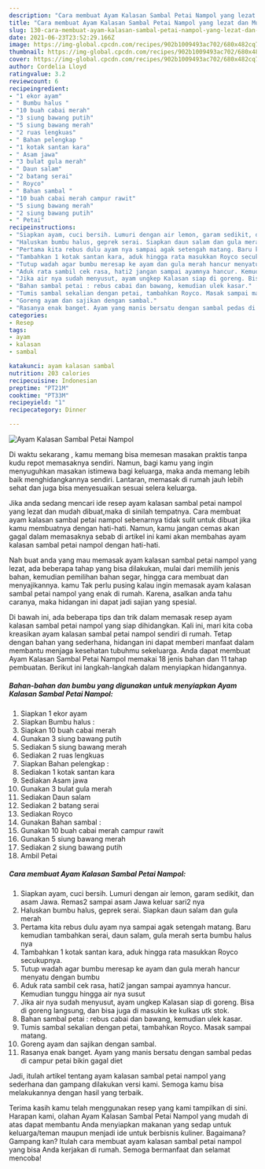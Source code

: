 ```yaml
---
description: "Cara membuat Ayam Kalasan Sambal Petai Nampol yang lezat dan Mudah Dibuat"
title: "Cara membuat Ayam Kalasan Sambal Petai Nampol yang lezat dan Mudah Dibuat"
slug: 130-cara-membuat-ayam-kalasan-sambal-petai-nampol-yang-lezat-dan-mudah-dibuat
date: 2021-06-23T23:52:29.166Z
image: https://img-global.cpcdn.com/recipes/902b1009493ac702/680x482cq70/ayam-kalasan-sambal-petai-nampol-foto-resep-utama.jpg
thumbnail: https://img-global.cpcdn.com/recipes/902b1009493ac702/680x482cq70/ayam-kalasan-sambal-petai-nampol-foto-resep-utama.jpg
cover: https://img-global.cpcdn.com/recipes/902b1009493ac702/680x482cq70/ayam-kalasan-sambal-petai-nampol-foto-resep-utama.jpg
author: Cordelia Lloyd
ratingvalue: 3.2
reviewcount: 6
recipeingredient:
- "1 ekor ayam"
- " Bumbu halus "
- "10 buah cabai merah"
- "3 siung bawang putih"
- "5 siung bawang merah"
- "2 ruas lengkuas"
- " Bahan pelengkap "
- "1 kotak santan kara"
- " Asam jawa"
- "3 bulat gula merah"
- " Daun salam"
- "2 batang serai"
- " Royco"
- " Bahan sambal "
- "10 buah cabai merah campur rawit"
- "5 siung bawang merah"
- "2 siung bawang putih"
- " Petai"
recipeinstructions:
- "Siapkan ayam, cuci bersih. Lumuri dengan air lemon, garam sedikit, dan asam Jawa. Remas2 sampai asam Jawa keluar sari2 nya"
- "Haluskan bumbu halus, geprek serai. Siapkan daun salam dan gula merah"
- "Pertama kita rebus dulu ayam nya sampai agak setengah matang. Baru kemudian tambahkan serai, daun salam, gula merah serta bumbu halus nya"
- "Tambahkan 1 kotak santan kara, aduk hingga rata masukkan Royco secukupnya."
- "Tutup wadah agar bumbu meresap ke ayam dan gula merah hancur menyatu dengan bumbu"
- "Aduk rata sambil cek rasa, hati2 jangan sampai ayamnya hancur. Kemudian tunggu hingga air nya susut"
- "Jika air nya sudah menyusut, ayam ungkep Kalasan siap di goreng. Bisa di goreng langsung, dan bisa juga di masukin ke kulkas utk stok."
- "Bahan sambal petai : rebus cabai dan bawang, kemudian ulek kasar."
- "Tumis sambal sekalian dengan petai, tambahkan Royco. Masak sampai matang."
- "Goreng ayam dan sajikan dengan sambal."
- "Rasanya enak banget. Ayam yang manis bersatu dengan sambal pedas di campur petai bikin gagal diet"
categories:
- Resep
tags:
- ayam
- kalasan
- sambal

katakunci: ayam kalasan sambal 
nutrition: 203 calories
recipecuisine: Indonesian
preptime: "PT21M"
cooktime: "PT33M"
recipeyield: "1"
recipecategory: Dinner

---
```



![Ayam Kalasan Sambal Petai Nampol](https://img-global.cpcdn.com/recipes/902b1009493ac702/680x482cq70/ayam-kalasan-sambal-petai-nampol-foto-resep-utama.jpg)

Di waktu  sekarang , kamu memang bisa memesan masakan praktis tanpa kudu repot memasaknya sendiri. Namun, bagi kamu yang ingin menyuguhkan masakan istimewa bagi keluarga, maka anda memang lebih baik menghidangkannya sendiri. Lantaran, memasak di rumah jauh lebih sehat dan juga bisa menyesuaikan sesuai selera keluarga.

Jika anda sedang mencari ide resep ayam kalasan sambal petai nampol yang lezat dan mudah dibuat,maka di sinilah tempatnya. Cara membuat ayam kalasan sambal petai nampol  sebenarnya tidak sulit untuk dibuat jika kamu membuatnya dengan hati-hati. Namun, kamu jangan cemas akan gagal dalam memasaknya 
sebab di artikel ini kami akan membahas ayam kalasan sambal petai nampol dengan hati-hati.  



Nah buat anda yang mau memasak ayam kalasan sambal petai nampol yang lezat, ada beberapa tahap yang bisa dilakukan, mulai dari memilih jenis bahan, kemudian pemilihan bahan segar, hingga cara membuat dan menyajikannya. kamu Tak perlu pusing kalau ingin memasak ayam kalasan sambal petai nampol yang enak di rumah. Karena, asalkan anda  tahu caranya, maka hidangan ini dapat jadi sajian yang spesial.

Di bawah ini, ada beberapa tips dan trik dalam memasak resep ayam kalasan sambal petai nampol yang siap dihidangkan. Kali ini, mari kita coba kreasikan ayam kalasan sambal petai nampol sendiri di rumah. Tetap dengan bahan yang sederhana, hidangan ini dapat memberi manfaat dalam membantu menjaga kesehatan tubuhmu sekeluarga. Anda dapat membuat Ayam Kalasan Sambal Petai Nampol memakai 18 jenis bahan dan 11 tahap pembuatan. Berikut ini langkah-langkah dalam menyiapkan hidangannya.

<!--inarticleads1-->

##### Bahan-bahan dan bumbu yang digunakan untuk menyiapkan Ayam Kalasan Sambal Petai Nampol:

1. Siapkan 1 ekor ayam
1. Siapkan  Bumbu halus :
1. Siapkan 10 buah cabai merah
1. Gunakan 3 siung bawang putih
1. Sediakan 5 siung bawang merah
1. Sediakan 2 ruas lengkuas
1. Siapkan  Bahan pelengkap :
1. Sediakan 1 kotak santan kara
1. Sediakan  Asam jawa
1. Gunakan 3 bulat gula merah
1. Sediakan  Daun salam
1. Sediakan 2 batang serai
1. Sediakan  Royco
1. Gunakan  Bahan sambal :
1. Gunakan 10 buah cabai merah campur rawit
1. Gunakan 5 siung bawang merah
1. Sediakan 2 siung bawang putih
1. Ambil  Petai




<!--inarticleads2-->

##### Cara membuat Ayam Kalasan Sambal Petai Nampol:

1. Siapkan ayam, cuci bersih. Lumuri dengan air lemon, garam sedikit, dan asam Jawa. Remas2 sampai asam Jawa keluar sari2 nya
1. Haluskan bumbu halus, geprek serai. Siapkan daun salam dan gula merah
1. Pertama kita rebus dulu ayam nya sampai agak setengah matang. Baru kemudian tambahkan serai, daun salam, gula merah serta bumbu halus nya
1. Tambahkan 1 kotak santan kara, aduk hingga rata masukkan Royco secukupnya.
1. Tutup wadah agar bumbu meresap ke ayam dan gula merah hancur menyatu dengan bumbu
1. Aduk rata sambil cek rasa, hati2 jangan sampai ayamnya hancur. Kemudian tunggu hingga air nya susut
1. Jika air nya sudah menyusut, ayam ungkep Kalasan siap di goreng. Bisa di goreng langsung, dan bisa juga di masukin ke kulkas utk stok.
1. Bahan sambal petai : rebus cabai dan bawang, kemudian ulek kasar.
1. Tumis sambal sekalian dengan petai, tambahkan Royco. Masak sampai matang.
1. Goreng ayam dan sajikan dengan sambal.
1. Rasanya enak banget. Ayam yang manis bersatu dengan sambal pedas di campur petai bikin gagal diet




Jadi, itulah artikel tentang  ayam kalasan sambal petai nampol  yang sederhana dan gampang dilakukan versi kami. Semoga kamu bisa melakukannya dengan hasil yang terbaik. 

Terima kasih kamu telah menggunakan resep yang kami tampilkan di sini. Harapan kami, olahan  Ayam Kalasan Sambal Petai Nampol yang mudah di atas dapat membantu Anda menyiapkan makanan yang sedap untuk keluarga/teman maupun menjadi ide untuk berbisnis kuliner. Bagaimana? Gampang kan? Itulah cara membuat ayam kalasan sambal petai nampol yang bisa Anda kerjakan di rumah. Semoga bermanfaat dan selamat mencoba!

